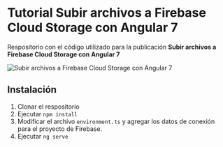 # Tutorial Subir archivos a Firebase Cloud Storage con Angular 7
Respositorio con el código utilizado para la publicación **Subir archivos a Firebase Cloud Storage con Angular 7**

![Subir archivos a Firebase Cloud Storage con Angular 7](https://nicoavila.s3.amazonaws.com/articulos/23_01subir-archivos-firebase-storage-angular.png)

## Instalación
1. Clonar el respositorio
2. Ejecutar ```npm install```
3. Modificar el archivo ```environment.ts``` y agregar los datos de conexión para el proyecto de Firebase. 
4. Ejecutar ```ng serve```
